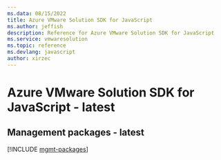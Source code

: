 ```yaml
---
ms.data: 08/15/2022
title: Azure VMware Solution SDK for JavaScript
ms.author: jeffish
description: Reference for Azure VMware Solution SDK for JavaScript
ms.service: vmwaresolution
ms.topic: reference
ms.devlang: javascript
author: xirzec
---
```

# Azure VMware Solution SDK for JavaScript - latest

## Management packages - latest
[!INCLUDE [mgmt-packages](vmware-solution-mgmt-index.md)]